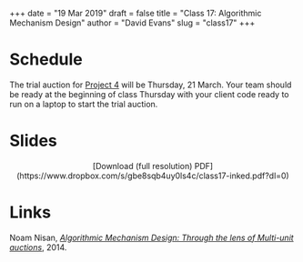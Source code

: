 +++
date = "19 Mar 2019"
draft = false
title = "Class 17: Algorithmic Mechanism Design"
author = "David Evans"
slug = "class17"
+++

# Schedule

The trial auction for [Project 4](/project4) will be Thursday, 21
March. Your team should be ready at the beginning of class Thursday
with your client code ready to run on a laptop to start the trial
auction.

# Slides

<center>
<script async class="speakerdeck-embed" data-id="3247318e9fb34d08a50bc2db4dd85457" data-ratio="1.77777777777778" src="//speakerdeck.com/assets/embed.js"></script>
[Download (full resolution) PDF](https://www.dropbox.com/s/gbe8sqb4uy0ls4c/class17-inked.pdf?dl=0)
</center>

# Links

Noam Nisan, [_Algorithmic Mechanism Design: Through the lens of Multi-unit auctions_](/docs/amd-mua.pdf), 2014.
